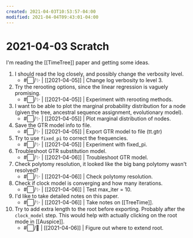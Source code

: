 ```yaml
---
created: 2021-04-03T10:53:57-04:00
modified: 2021-04-04T09:43:01-04:00
---
```


# 2021-04-03 Scratch

I'm reading the [[TimeTree]] paper and getting some ideas. 
1. I should read the log closely, and possibly change the verbosity level.
	- #⬜/✨ | [[2021-04-05]] | Change log verbosity to level 3.
1. Try the rerooting options, since the linear regression is vaguely promising.
	- #⬜/✨ | [[2021-04-05]] | Experiment with rerooting methods.
1. I want to be able to plot the marginal probability distribution for a node (given the tree, ancestral sequence assignment, evolutionary model).
	- #⬜/✨ | [[2021-04-05]] | Plot marginal distribution of nodes.
1. Save the GTR model info to file.
	- #⬜/✨ | [[2021-04-05]] | Export GTR model to file (tt.gtr)
1. Try to use ```fixed_pi``` to correct the frequencies.
	- #⬜/✨ | [[2021-04-05]] | Experiment with fixed_pi.	
1. Troubleshoot GTR substitution model.
	- #⬜/✨ | [[2021-04-06]] | Troubleshoot GTR model.
1. Check polytomy resolution, it looked like the big bang polytomy wasn't resolved?
	- #⬜/✨  | [[2021-04-06]] | Check polytomy resolution.
1. Check if clock model is converging and how many iterations.
	- #⬜/✨ | [[2021-04-06]] | Test max_iter = 10. 
1. I'd like to take detailed notes on this paper.
	- #⬜/✨ | [[2021-04-06]] | Take notes on [[TreeTime]].
1. Try to add extra length to the root before exporting. Probably after the ```clock_model``` step. This would help with actually clicking on the root mode in [[Auspice]].
	- #⬜/🧨 | [[2021-04-06]] | Figure out where to extend root.
